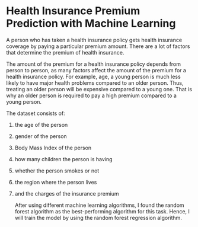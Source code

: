 # Health Insurance Premium Prediction with Machine Learning

A person who has taken a health insurance policy gets health insurance coverage by paying a particular premium amount. There are a lot of factors that determine the premium of health insurance. 

The amount of the premium for a health insurance policy depends from person to person, as many factors affect the amount of the premium for a health insurance policy. For example, age, a young person is much less likely to have major health problems compared to an older person. Thus, treating an older person will be expensive compared to a young one. That is why an older person is required to pay a high premium compared to a young person.

The dataset consists of:

1) the age of the person
2) gender of the person
3) Body Mass Index of the person
4) how many children the person is having
5) whether the person smokes or not
6) the region where the person lives
7) and the charges of the insurance premium

   After using different machine learning algorithms, I found the random forest algorithm as the best-performing algorithm for this task. Hence, I will train the model by using the random forest regression algorithm. 

